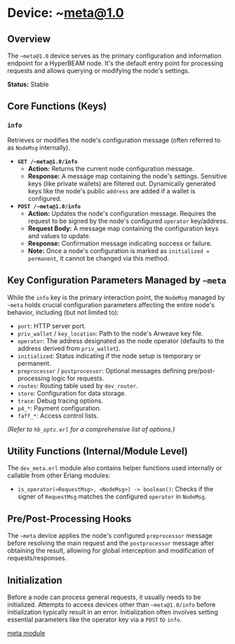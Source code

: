 # Device: ~meta@1.0

## Overview

The `~meta@1.0` device serves as the primary configuration and information endpoint for a HyperBEAM node. It's the default entry point for processing requests and allows querying or modifying the node's settings.

**Status:** Stable

## Core Functions (Keys)

### `info`

Retrieves or modifies the node's configuration message (often referred to as `NodeMsg` internally).

*   **`GET /~meta@1.0/info`**
    *   **Action:** Returns the current node configuration message.
    *   **Response:** A message map containing the node's settings. Sensitive keys (like private wallets) are filtered out. Dynamically generated keys like the node's public `address` are added if a wallet is configured.
*   **`POST /~meta@1.0/info`**
    *   **Action:** Updates the node's configuration message. Requires the request to be signed by the node's configured `operator` key/address.
    *   **Request Body:** A message map containing the configuration keys and values to update.
    *   **Response:** Confirmation message indicating success or failure.
    *   **Note:** Once a node's configuration is marked as `initialized = permanent`, it cannot be changed via this method.

## Key Configuration Parameters Managed by `~meta`

While the `info` key is the primary interaction point, the `NodeMsg` managed by `~meta` holds crucial configuration parameters affecting the entire node's behavior, including (but not limited to):

*   `port`: HTTP server port.
*   `priv_wallet` / `key_location`: Path to the node's Arweave key file.
*   `operator`: The address designated as the node operator (defaults to the address derived from `priv_wallet`).
*   `initialized`: Status indicating if the node setup is temporary or permanent.
*   `preprocessor` / `postprocessor`: Optional messages defining pre/post-processing logic for requests.
*   `routes`: Routing table used by `dev_router`.
*   `store`: Configuration for data storage.
*   `trace`: Debug tracing options.
*   `p4_*`: Payment configuration.
*   `faff_*`: Access control lists.

*(Refer to `hb_opts.erl` for a comprehensive list of options.)*

## Utility Functions (Internal/Module Level)

The `dev_meta.erl` module also contains helper functions used internally or callable from other Erlang modules:

*   `is_operator(<RequestMsg>, <NodeMsg>) -> boolean()`: Checks if the signer of `RequestMsg` matches the configured `operator` in `NodeMsg`.

## Pre/Post-Processing Hooks

The `~meta` device applies the node's configured `preprocessor` message before resolving the main request and the `postprocessor` message after obtaining the result, allowing for global interception and modification of requests/responses.

## Initialization

Before a node can process general requests, it usually needs to be initialized. Attempts to access devices other than `~meta@1.0/info` before initialization typically result in an error. Initialization often involves setting essential parameters like the operator key via a `POST` to `info`.

[meta module](../resources/source-code/dev_meta.md)

